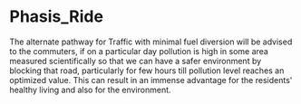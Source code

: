 # Phasis_Ride
The alternate pathway for Traffic with minimal fuel diversion will be advised to the commuters, if on a particular day pollution is high in some area measured scientifically so that we can have a safer environment by blocking that road, particularly for few hours till pollution level reaches an optimized value. This can result in an immense advantage for the residents' healthy living and also for the environment.
